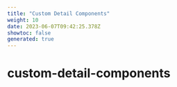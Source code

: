 ```yaml
---
title: "Custom Detail Components"
weight: 10
date: 2023-06-07T09:42:25.378Z
showtoc: false
generated: true
---
```

<!-- This file was generated from the Vendure source. Do not modify. Instead, re-run the "docs:build" script -->


# custom-detail-components